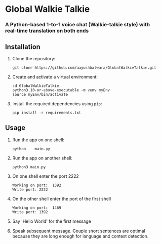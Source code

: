 
# Global Walkie Talkie
### A Python-based 1-to-1 voice chat (Walkie-talkie style) with real-time translation on both ends

## Installation

1. Clone the repository:

   ```shell
   git clone https://github.com/aayushbatwara/GlobalWalkieTalkie.git
   ```

2. Create and activate a virtual environment:

   ```shell
   cd GlobalWalkieTalkie
   python3.10-or-above-executable -m venv myEnv
   source myEnv/bin/activate
   ```

3. Install the required dependencies using `pip`:

   ```shell
   pip install -r requirements.txt
   ```

## Usage

1. Run the app on one shell:

   ```shell
   python    main.py
   ```

3. Run the app on another shell:

   ```shell
   python3 main.py
   ```
4. On one shell enter the port 2222

   ```shell
   Working on port:  1392
   Write port: 2222
   ```
5. On the other shell enter the port of the first shell

   ```shell
   Working on port:  1469
   Write port: 1392
   ```
6. Say 'Hello World' for the first message
7. Speak subsequent message. Couple short sentences are optimal because they are long enough for language and context detection. 
